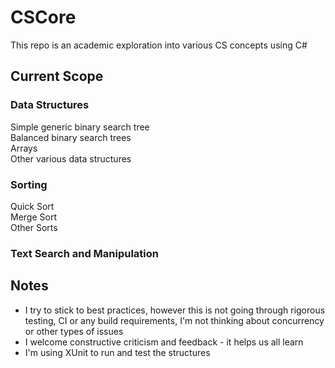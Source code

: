 # CSCore
This repo is an academic exploration into various CS concepts using C#

## Current Scope
### Data Structures

Simple generic binary search tree<br>
Balanced binary search trees<br>
Arrays<br>
Other various data structures<br>

### Sorting
Quick Sort<br>
Merge Sort<br> 
Other Sorts<br> 

### Text Search and Manipulation 



## Notes
* I try to stick to best practices, however this is not going through rigorous testing, CI or any build requirements, I'm not thinking about concurrency or other types of issues 
* I welcome constructive criticism and feedback - it helps us all learn
* I'm using XUnit to run and test the structures
